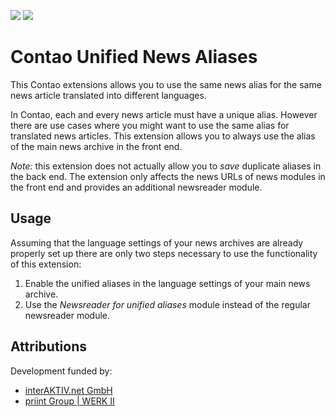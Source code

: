 [![](https://img.shields.io/packagist/v/inspiredminds/contao-unified-news-aliases.svg)](https://packagist.org/packages/inspiredminds/contao-unified-news-aliases)
[![](https://img.shields.io/packagist/dt/inspiredminds/contao-unified-news-aliases.svg)](https://packagist.org/packages/inspiredminds/contao-unified-news-aliases)

Contao Unified News Aliases
===========================

This Contao extensions allows you to use the same news alias for the same news article translated into different languages.

In Contao, each and every news article must have a unique alias. However there are use cases where you might want to use the same alias for translated news articles. This extension allows you to always use the alias of the main news archive in the front end.

_Note:_ this extension does not actually allow you to _save_ duplicate aliases in the back end. The extension only affects the news URLs of news modules in the front end and provides an additional newsreader module.

## Usage

Assuming that the language settings of your news archives are already properly set up there are only two steps necessary to use the functionality of this extension:

1. Enable the unified aliases in the language settings of your main news archive.
2. Use the _Newsreader for unified aliases_ module instead of the regular newsreader module.

## Attributions

Development funded by:

* [interAKTIV.net GmbH](https://www.interaktiv.net/)
* [priint Group | WERK II](https://www.priint.com/)
